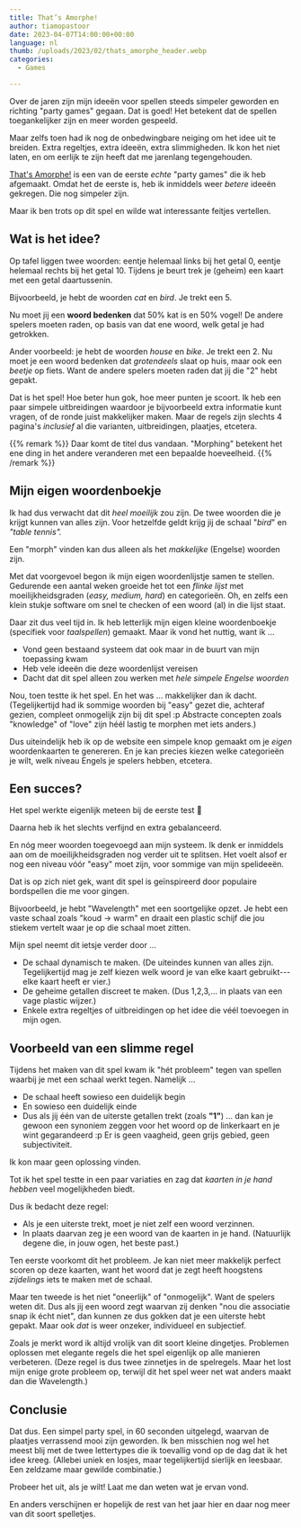 ```yaml
---
title: That’s Amorphe!
author: tiamopastoor
date: 2023-04-07T14:00:00+00:00
language: nl
thumb: /uploads/2023/02/thats_amorphe_header.webp
categories:
  - Games

---
```

Over de jaren zijn mijn ideeën voor spellen steeds simpeler geworden en richting "party games" gegaan. Dat is goed! Het betekent dat de spellen toegankelijker zijn en meer worden gespeeld. 

Maar zelfs toen had ik nog de onbedwingbare neiging om het idee uit te breiden. Extra regeltjes, extra ideeën, extra slimmigheden. Ik kon het niet laten, en om eerlijk te zijn heeft dat me jarenlang tegengehouden.

[That's Amorphe!][1] is een van de eerste _echte_ "party games" die ik heb afgemaakt. Omdat het de eerste is, heb ik inmiddels weer _betere_ ideeën gekregen. Die nog simpeler zijn. 

Maar ik ben trots op dit spel en wilde wat interessante feitjes vertellen.

## Wat is het idee?

Op tafel liggen twee woorden: eentje helemaal links bij het getal 0, eentje helemaal rechts bij het getal 10. Tijdens je beurt trek je (geheim) een kaart met een getal daartussenin.

Bijvoorbeeld, je hebt de woorden _cat_ en _bird_. Je trekt een 5.

Nu moet jij een **woord bedenken** dat 50% kat is en 50% vogel! De andere spelers moeten raden, op basis van dat ene woord, welk getal je had getrokken.

Ander voorbeeld: je hebt de woorden _house_ en _bike_. Je trekt een 2. Nu moet je een woord bedenken dat _grotendeels_ slaat op huis, maar ook een _beetje_ op fiets. Want de andere spelers moeten raden dat jij die "2" hebt gepakt.

Dat is het spel! Hoe beter hun gok, hoe meer punten je scoort. Ik heb een paar simpele uitbreidingen waardoor je bijvoorbeeld extra informatie kunt vragen, of de ronde juist makkelijker maken. Maar de regels zijn slechts 4 pagina's _inclusief_ al die varianten, uitbreidingen, plaatjes, etcetera.

{{% remark %}}
Daar komt de titel dus vandaan. "Morphing" betekent het ene ding in het andere veranderen met een bepaalde hoeveelheid.
{{% /remark %}}

## Mijn eigen woordenboekje

Ik had dus verwacht dat dit _heel moeilijk_ zou zijn. De twee woorden die je krijgt kunnen van alles zijn. Voor hetzelfde geldt krijg jij de schaal "_bird_" en _"table tennis"._ 

Een "morph" vinden kan dus alleen als het _makkelijke_ (Engelse) woorden zijn.

Met dat voorgevoel begon ik mijn eigen woordenlijstje samen te stellen. Gedurende een aantal weken groeide het tot een _flinke lijst_ met moeilijkheidsgraden (_easy, medium, hard_) en categorieën. Oh, en zelfs een klein stukje software om snel te checken of een woord (al) in die lijst staat.

Daar zit dus veel tijd in. Ik heb letterlijk mijn eigen kleine woordenboekje (specifiek voor _taalspellen_) gemaakt. Maar ik vond het nuttig, want ik ...

  * Vond geen bestaand systeem dat ook maar in de buurt van mijn toepassing kwam
  * Heb vele ideeën die deze woordenlijst vereisen
  * Dacht dat dit spel alleen zou werken met _hele simpele Engelse woorden_

Nou, toen testte ik het spel. En het was ... makkelijker dan ik dacht. (Tegelijkertijd had ik sommige woorden bij "easy" gezet die, achteraf gezien, compleet onmogelijk zijn bij dit spel :p Abstracte concepten zoals "knowledge" of "love" zijn héél lastig te morphen met iets anders.)

Dus uiteindelijk heb ik op de website een simpele knop gemaakt om je _eigen_ woordenkaarten te genereren. En je kan precies kiezen welke categorieën je wilt, welk niveau Engels je spelers hebben, etcetera.

## Een succes?

Het spel werkte eigenlijk meteen bij de eerste test 🙂

Daarna heb ik het slechts verfijnd en extra gebalanceerd. 

En nóg meer woorden toegevoegd aan mijn systeem. Ik denk er inmiddels aan om de moeilijkheidsgraden nog verder uit te splitsen. Het voelt alsof er nog een niveau vóór "easy" moet zijn, voor sommige van mijn spelideeën.

Dat is op zich niet gek, want dit spel is geïnspireerd door populaire bordspellen die me voor gingen. 

Bijvoorbeeld, je hebt "Wavelength" met een soortgelijke opzet. Je hebt een vaste schaal zoals "koud -> warm" en draait een plastic schijf die jou stiekem vertelt waar je op die schaal moet zitten. 

Mijn spel neemt dit ietsje verder door ...

  * De schaal dynamisch te maken. (De uiteindes kunnen van alles zijn. Tegelijkertijd mag je zelf kiezen welk woord je van elke kaart gebruikt---elke kaart heeft er vier.)
  * De geheime getallen discreet te maken. (Dus 1,2,3,... in plaats van een vage plastic wijzer.)
  * Enkele extra regeltjes of uitbreidingen op het idee die véél toevoegen in mijn ogen. 

## Voorbeeld van een slimme regel

Tijdens het maken van dit spel kwam ik "hét probleem" tegen van spellen waarbij je met een schaal werkt tegen. Namelijk ...

  * De schaal heeft sowieso een duidelijk begin
  * En sowieso een duidelijk einde
  * Dus als jij één van de uiterste getallen trekt (zoals **"1"**) ... dan kan je gewoon een synoniem zeggen voor het woord op de linkerkaart en je wint gegarandeerd :p Er is geen vaagheid, geen grijs gebied, geen subjectiviteit. 

Ik kon maar geen oplossing vinden.

Tot ik het spel testte in een paar variaties en zag dat _kaarten in je hand hebben_ veel mogelijkheden biedt.

Dus ik bedacht deze regel:

  * Als je een uiterste trekt, moet je niet zelf een woord verzinnen. 
  * In plaats daarvan zeg je een woord van de kaarten in je hand. (Natuurlijk degene die, in jouw ogen, het beste past.)

Ten eerste voorkomt dit het probleem. Je kan niet meer makkelijk perfect scoren op deze kaarten, want het woord dat je zegt heeft hoogstens _zijdelings_ iets te maken met de schaal.

Maar ten tweede is het niet "oneerlijk" of "onmogelijk". Want de spelers weten dit. Dus als jij een woord zegt waarvan zij denken "nou die associatie snap ik écht niet", dan kunnen ze dus gokken dat je een uiterste hebt gepakt. Maar ook _dat_ is weer onzeker, individueel en subjectief.

Zoals je merkt word ik altijd vrolijk van dit soort kleine dingetjes. Problemen oplossen met elegante regels die het spel eigenlijk op alle manieren verbeteren. (Deze regel is dus twee zinnetjes in de spelregels. Maar het lost mijn enige grote probleem op, terwijl dit het spel weer net wat anders maakt dan die Wavelength.)

## Conclusie

Dat dus. Een simpel party spel, in 60 seconden uitgelegd, waarvan de plaatjes verrassend mooi zijn geworden. Ik ben misschien nog wel het meest blij met de twee lettertypes die ik toevallig vond op de dag dat ik het idee kreeg. (Allebei uniek en losjes, maar tegelijkertijd sierlijk en leesbaar. Een zeldzame maar gewilde combinatie.)

Probeer het uit, als je wilt! Laat me dan weten wat je ervan vond.

En anders verschijnen er hopelijk de rest van het jaar hier en daar nog meer van dit soort spelletjes.

 [1]: https://pandaqi.com/thats-amorphe